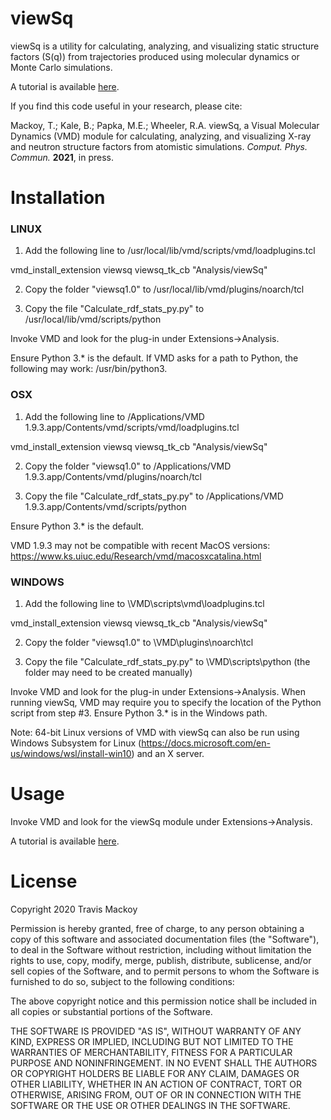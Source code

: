 viewSq
===============

viewSq is a utility for calculating, analyzing, and visualizing static structure factors (S(q)) from trajectories produced using molecular dynamics or Monte Carlo simulations.

A tutorial is available [here](https://github.com/tmackoy/viewSq/tree/master/tutorials/spce_water).

If you find this code useful in your research, please cite: 

Mackoy, T.; Kale, B.; Papka, M.E.; Wheeler, R.A. viewSq, a Visual Molecular Dynamics (VMD) module for calculating, analyzing, and visualizing X-ray and neutron structure factors from atomistic simulations. *Comput. Phys. Commun.* **2021**, in press.

Installation
===============
### LINUX ###


1. Add the following line to /usr/local/lib/vmd/scripts/vmd/loadplugins.tcl

vmd_install_extension viewsq      viewsq_tk_cb    "Analysis/viewSq"

2. Copy the folder "viewsq1.0" to /usr/local/lib/vmd/plugins/noarch/tcl

3. Copy the file "Calculate_rdf_stats_py.py" to /usr/local/lib/vmd/scripts/python

Invoke VMD and look for the plug-in under Extensions->Analysis. 

Ensure Python 3.* is the default. If VMD asks for a path to Python, the following may work:  /usr/bin/python3.


### OSX ###

1. Add the following line to /Applications/VMD 1.9.3.app/Contents/vmd/scripts/vmd/loadplugins.tcl

vmd_install_extension viewsq      viewsq_tk_cb    "Analysis/viewSq"

2. Copy the folder "viewsq1.0" to /Applications/VMD 1.9.3.app/Contents/vmd/plugins/noarch/tcl

3. Copy the file "Calculate_rdf_stats_py.py" to /Applications/VMD 1.9.3.app/Contents/vmd/scripts/python

Ensure Python 3.* is the default. 

VMD 1.9.3 may not be compatible with recent MacOS versions: https://www.ks.uiuc.edu/Research/vmd/macosxcatalina.html


### WINDOWS ###

1. Add the following line to \VMD\scripts\vmd\loadplugins.tcl

vmd_install_extension viewsq      viewsq_tk_cb    "Analysis/viewSq"

2. Copy the folder "viewsq1.0" to \VMD\plugins\noarch\tcl

3. Copy the file "Calculate_rdf_stats_py.py" to \VMD\scripts\python (the folder may need to be created manually)

Invoke VMD and look for the plug-in under Extensions->Analysis. When running viewSq, VMD may require you to specify the location of the Python script from step #3. Ensure Python 3.* is in the Windows path.

Note: 64-bit Linux versions of VMD with viewSq can also be run using Windows Subsystem for Linux (https://docs.microsoft.com/en-us/windows/wsl/install-win10) and an X server.


Usage
===============
Invoke VMD and look for the viewSq module under Extensions->Analysis.

A tutorial is available [here](https://github.com/tmackoy/viewSq/tree/master/tutorials/spce_water).


License
===============
Copyright 2020 Travis Mackoy

Permission is hereby granted, free of charge, to any person obtaining a copy of this software and associated documentation files (the "Software"), to deal in the Software without restriction, including without limitation the rights to use, copy, modify, merge, publish, distribute, sublicense, and/or sell copies of the Software, and to permit persons to whom the Software is furnished to do so, subject to the following conditions:

The above copyright notice and this permission notice shall be included in all copies or substantial portions of the Software.

THE SOFTWARE IS PROVIDED "AS IS", WITHOUT WARRANTY OF ANY KIND, EXPRESS OR IMPLIED, INCLUDING BUT NOT LIMITED TO THE WARRANTIES OF MERCHANTABILITY, FITNESS FOR A PARTICULAR PURPOSE AND NONINFRINGEMENT. IN NO EVENT SHALL THE AUTHORS OR COPYRIGHT HOLDERS BE LIABLE FOR ANY CLAIM, DAMAGES OR OTHER LIABILITY, WHETHER IN AN ACTION OF CONTRACT, TORT OR OTHERWISE, ARISING FROM, OUT OF OR IN CONNECTION WITH THE SOFTWARE OR THE USE OR OTHER DEALINGS IN THE SOFTWARE.

